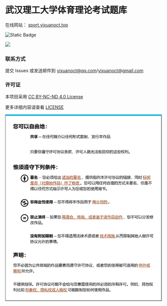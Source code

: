 # 武汉理工大学体育理论考试题库

在线网站： [sport.yixuanoct.top](https://sport.yixuanoct.top)

![Static Badge](https://img.shields.io/badge/Framework-Spring_Boot_3.3.5-6DB33F?logo=springboot)

![](https://count.getloli.com/@whut-stqb?name=whut-stqb&theme=booru-ffsr)

### 联系方式

提交 Issues 或发送邮件到 yixuanoct@qq.com/yixuanoct@gmail.com

### 许可证

本项目采用 [CC BY-NC-ND 4.0 License](https://creativecommons.org/licenses/by-nc-nd/4.0/deed.zh-hans)

更多详细内容请查看 [LICENSE](./LICENSE)

![](./src/main/resources/CC%20BY-NC-ND%204.0.png)